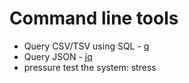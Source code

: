 # Command line tools

* Query CSV/TSV using SQL - [q](http://harelba.github.io/q/)
* Query JSON - [jq](https://stedolan.github.io/jq/)
* pressure test the system: stress

